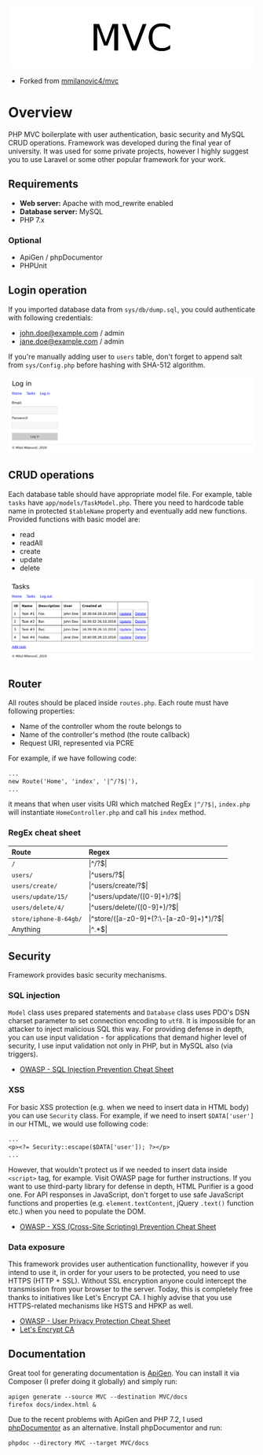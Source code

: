 <p align="center">
	<img src="assets/img/logo.png" alt="PHP MVC Boilerplate">
</p>

* Forked from [mmilanovic4/mvc](https://github.com/mmilanovic4/mvc)

# Overview

PHP MVC boilerplate with user authentication, basic security and MySQL CRUD operations.
Framework was developed during the final year of university. It was used for some private projects, however I highly suggest you to use Laravel or some other popular framework for your work.

## Requirements

- **Web server:** Apache with mod_rewrite enabled
- **Database server:** MySQL
- PHP 7.x

### Optional

- ApiGen / phpDocumentor
- PHPUnit

## Login operation

If you imported database data from `sys/db/dump.sql`, you could authenticate with following credentials:

- john.doe@example.com / admin
- jane.doe@example.com / admin

If you're manually adding user to `users` table, don't forget to append salt from `sys/Config.php` before hashing with SHA-512 algorithm.

![Login form](assets/img/login.png)

## CRUD operations

Each database table should have appropriate model file. For example, table `tasks` have `app/models/TaskModel.php`. There you need to hardcode table name in protected `$tableName` property and eventually add new functions. Provided functions with basic model are:

- read
- readAll
- create
- update
- delete

![CRUD operations](assets/img/tasks.png)

## Router

All routes should be placed inside `routes.php`. Each route must have following properties:

- Name of the controller whom the route belongs to
- Name of the controller's method (the route callback)
- Request URI, represented via PCRE

For example, if we have following code:

```
...
new Route('Home', 'index', '|^/?$|'),
...
```

it means that when user visits URI which matched RegEx `|^/?$|`, `index.php` will instantiate `HomeController.php` and call his `index` method.

### RegEx cheat sheet

Route                    | Regex
:------------------------|:-------------------
`/`                      | \|^/?$\|
`users/`                 | \|^users/?$\|
`users/create/`          | \|^users/create/?$\|
`users/update/15/`       | \|^users/update/([0-9]+)/?$\|
`users/delete/4/`        | \|^users/delete/([0-9]+)/?$\|
`store/iphone-8-64gb/`   | \|^store/([a-z0-9]+(?:\\-[a-z0-9]+)*)/?$\|
Anything                 | \|^.*$\|

## Security

Framework provides basic security mechanisms.

### SQL injection

`Model` class uses prepared statements and `Database` class uses PDO's DSN charset parameter to set connection encoding to `utf8`. It is impossible for an attacker to inject malicious SQL this way. For providing defense in depth, you can use input validation - for applications that demand higher level of security, I use input validation not only in PHP, but in MySQL also (via triggers).

- [OWASP - SQL Injection Prevention Cheat Sheet](https://github.com/OWASP/CheatSheetSeries/blob/master/cheatsheets/SQL_Injection_Prevention_Cheat_Sheet.md)

### XSS

For basic XSS protection (e.g. when we need to insert data in HTML body) you can use `Security` class. For example, if we need to insert `$DATA['user']` in our HTML, we would use following code:

```
...
<p><?= Security::escape($DATA['user']); ?></p>
...
```

However, that wouldn't protect us if we needed to insert data inside `<script>` tag, for example. Visit OWASP page for further instructions. If you want to use third-party library for defense in depth, HTML Purifier is a good one. For API responses in JavaScript, don't forget to use safe JavaScript functions and properties (e.g. `element.textContent`, jQuery `.text()` function etc.) when you need to populate the DOM.

- [OWASP - XSS (Cross-Site Scripting) Prevention Cheat Sheet](https://github.com/OWASP/CheatSheetSeries/blob/master/cheatsheets/Cross_Site_Scripting_Prevention_Cheat_Sheet.md)

### Data exposure

This framework provides user authentication functionallity, however if you intend to use it, in order for your users to be protected, you need to use HTTPS (HTTP + SSL). Without SSL encryption anyone could intercept the transmission from your browser to the server. Today, this is completely free thanks to initiatives like Let's Encrypt CA. I highly advise that you use HTTPS-related mechanisms like HSTS and HPKP as well.

- [OWASP - User Privacy Protection Cheat Sheet](https://github.com/OWASP/CheatSheetSeries/blob/master/cheatsheets/User_Privacy_Protection_Cheat_Sheet.md)
- [Let's Encrypt CA](https://letsencrypt.org)

## Documentation

Great tool for generating documentation is [ApiGen](https://github.com/ApiGen/ApiGen). You can install it via Composer (I prefer doing it globally) and simply run:

```
apigen generate --source MVC --destination MVC/docs
firefox docs/index.html &
```

Due to the recent problems with ApiGen and PHP 7.2, I used [phpDocumentor](https://www.phpdoc.org/) as an alternative. Install phpDocumentor and run:

```
phpdoc --directory MVC --target MVC/docs
```

